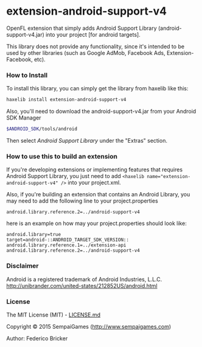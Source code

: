 # extension-android-support-v4

OpenFL extension that simply adds Android Support Library (android-support-v4.jar) into your project [for android targets].

This library does not provide any functionality, since it's intended to be used by other libraries (such as Google AdMob, Facebook Ads, Extension-Facebook, etc).

### How to Install

To install this library, you can simply get the library from haxelib like this:
```bash
haxelib install extension-android-support-v4
```

Also, you'll need to download the android-support-v4.jar from your Android SDK Manager
```bash
$ANDROID_SDK/tools/android
```

Then select *Android Support Library* under the "Extras" section.


### How to use this to build an extension

If you're developing extensions or implementing features that requires Android Support Library, you just need to add ```<haxelib name="extension-android-support-v4" />``` into your project.xml.

Also, if you're building an extension that contains an Android Library, you may need to add the following line to your project.properties
```
android.library.reference.2=../android-support-v4
```

here is an example on how may your project.properties should look like:

```
android.library=true
target=android-::ANDROID_TARGET_SDK_VERSION::
android.library.reference.1=../extension-api
android.library.reference.2=../android-support-v4
```

### Disclaimer

Android is a registered trademark of Android Industries, L.L.C.
http://unibrander.com/united-states/212852US/android.html


### License

The MIT License (MIT) - [LICENSE.md](LICENSE.md)

Copyright &copy; 2015 SempaiGames (http://www.sempaigames.com)

Author: Federico Bricker
